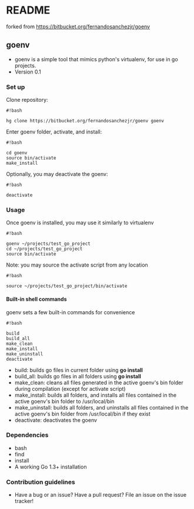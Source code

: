 # README #

forked from https://bitbucket.org/fernandosanchezjr/goenv

## goenv ##
* goenv is a simple tool that mimics python's virtualenv, for use in go projects.
* Version 0.1

### Set up ###

Clone repository:

```
#!bash

hg clone https://bitbucket.org/fernandosanchezjr/goenv goenv
```
Enter goenv folder, activate, and install:

```
#!bash

cd goenv
source bin/activate
make_install
```
Optionally, you may deactivate the goenv:

```
#!bash

deactivate
```

### Usage ###

Once goenv is installed, you may use it similarly to virtualenv

```
#!bash

goenv ~/projects/test_go_project
cd ~/projects/test_go_project
source bin/activate
```
Note: you may source the activate script from any location

```
#!bash

source ~/projects/test_go_project/bin/activate
```
#### Built-in shell commands ####
goenv sets a few built-in commands for convenience

```
#!bash

build
build_all
make_clean
make_install
make_uninstall
deactivate
```

* build: builds go files in current folder using **go install**
* build_all: builds go files in all folders using **go install**
* make_clean: cleans all files generated in the active goenv's bin folder during compilation (except for activate script)
* make_install: builds all folders, and installs all files contained in the active goenv's bin folder to /usr/local/bin
* make_uninstall: builds all folders, and uninstalls all files contained in the active goenv's bin folder from /usr/local/bin if they exist
* deactivate: deactivates the goenv

### Dependencies ###

* bash
* find
* install
* A working Go 1.3+ installation

### Contribution guidelines ###

* Have a bug or an issue? Have a pull request? File an issue on the issue tracker!
